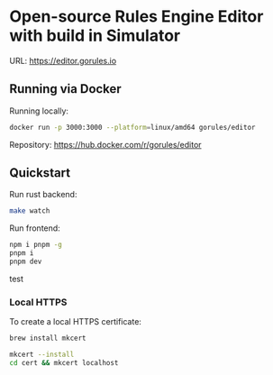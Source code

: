 # Open-source Rules Engine Editor with build in Simulator

URL: https://editor.gorules.io

## Running via Docker

Running locally:
```bash
docker run -p 3000:3000 --platform=linux/amd64 gorules/editor
```

Repository:
https://hub.docker.com/r/gorules/editor

## Quickstart

Run rust backend:
```bash
make watch
```

Run frontend:
```bash
npm i pnpm -g
pnpm i
pnpm dev
```

test


### Local HTTPS

To create a local HTTPS certificate:
```bash
brew install mkcert

mkcert --install
cd cert && mkcert localhost
```